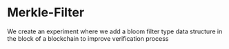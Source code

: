 # Merkle-Filter

We create an experiment where we add a bloom filter type data structure in the block of a blockchain to improve verification process